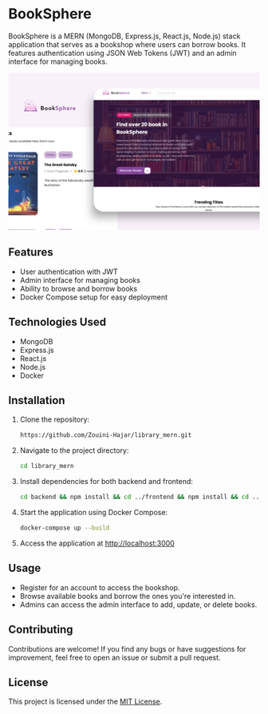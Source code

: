 # BookSphere

BookSphere is a MERN (MongoDB, Express.js, React.js, Node.js) stack application that serves as a bookshop where users can borrow books. It features authentication using JSON Web Tokens (JWT) and an admin interface for managing books.

![BookSphere Design](./frontend/public/ui.png)

## Features

- User authentication with JWT
- Admin interface for managing books
- Ability to browse and borrow books
- Docker Compose setup for easy deployment

## Technologies Used

- MongoDB
- Express.js
- React.js
- Node.js
- Docker

## Installation

1. Clone the repository:

    ```bash
    https://github.com/Zouini-Hajar/library_mern.git
    ```

2. Navigate to the project directory:

    ```bash
    cd library_mern
    ```

3. Install dependencies for both backend and frontend:

    ```bash
    cd backend && npm install && cd ../frontend && npm install && cd ..
    ```

4. Start the application using Docker Compose:

    ```bash
    docker-compose up --build
    ```

5. Access the application at [http://localhost:3000](http://localhost:3000)

## Usage

- Register for an account to access the bookshop.
- Browse available books and borrow the ones you're interested in.
- Admins can access the admin interface to add, update, or delete books.

## Contributing

Contributions are welcome! If you find any bugs or have suggestions for improvement, feel free to open an issue or submit a pull request.

## License

This project is licensed under the [MIT License](LICENSE).
